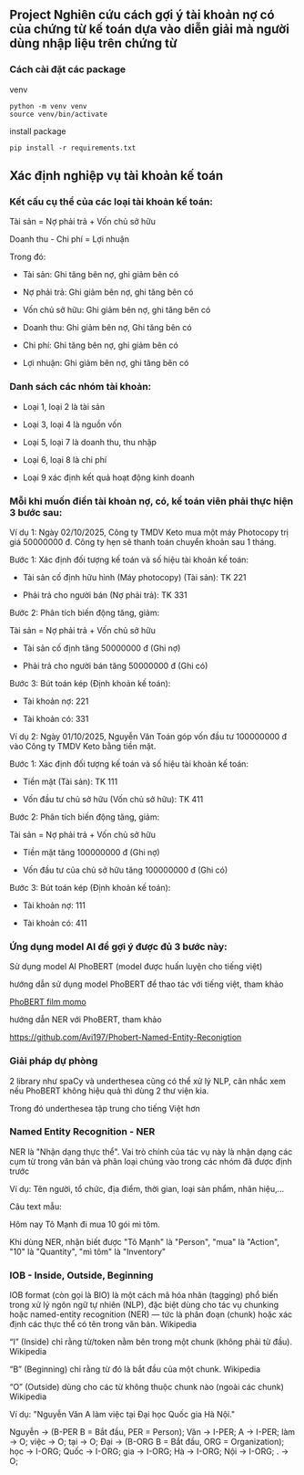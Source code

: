 ## Project Nghiên cứu cách gợi ý tài khoản nợ có của chứng từ kế toán dựa vào diễn giải mà người dùng nhập liệu trên chứng từ

### Cách cài đặt các package

venv

```
python -m venv venv
source venv/bin/activate
```

install package

```
pip install -r requirements.txt
```

## Xác định nghiệp vụ tài khoản kế toán

### Kết cấu cụ thể của các loại tài khoản kế toán:

Tài sản = Nợ phải trả + Vốn chủ sở hữu

Doanh thu - Chi phí = Lợi nhuận

Trong đó:

- Tài sản: Ghi tăng bên nợ, ghi giảm bên có

- Nợ phải trả: Ghi giảm bên nợ, ghi tăng bên có

- Vốn chủ sở hữu: Ghi giảm bên nợ, ghi tăng bên có

- Doanh thu: Ghi giảm bên nợ, Ghi tăng bên có

- Chi phí: Ghi tăng bên nợ, ghi giảm bên có

- Lợi nhuận: Ghi giảm bên nợ, ghi tăng bên có

### Danh sách các nhóm tài khoản:

- Loại 1, loại 2 là tài sản

- Loại 3, loại 4 là nguồn vốn

- Loại 5, loại 7 là doanh thu, thu nhập

- Loại 6, loại 8 là chi phí

- Loại 9 xác định kết quả hoạt động kinh doanh

### Mỗi khi muốn điền tài khoản nợ, có, kế toán viên phải thực hiện 3 bước sau:

Ví dụ 1: Ngày 02/10/2025, Công ty TMDV Keto mua một máy Photocopy trị giá 50000000 đ. Công ty hẹn sẽ thanh toán chuyển khoản sau 1 tháng.

Bước 1: Xác định đối tượng kế toán và số hiệu tài khoản kế toán:

- Tài sản cố định hữu hình (Máy photocopy) (Tài sản): TK 221

- Phải trả cho người bán (Nợ phải trả): TK 331

Bước 2: Phân tích biến động tăng, giảm:

Tài sản = Nợ phải trả + Vốn chủ sở hữu

- Tài sản cố định tăng 50000000 đ (Ghi nợ)

- Phải trả cho người bán tăng 50000000 đ (Ghi có)

Bước 3: Bút toán kép (Định khoản kế toán):

- Tài khoản nợ: 221

- Tài khoản có: 331

Ví dụ 2: Ngày 01/10/2025, Nguyễn Văn Toán góp vốn đầu tư 100000000 đ vào Công ty TMDV Keto bằng tiền mặt.

Bước 1: Xác định đối tượng kế toán và số hiệu tài khoản kế toán:

- Tiền mặt (Tài sản): TK 111

- Vốn đầu tư chủ sở hữu (Vốn chủ sở hữu): TK 411

Bước 2: Phân tích biến động tăng, giảm:

Tài sản = Nợ phải trả + Vốn chủ sở hữu

- Tiền mặt tăng 100000000 đ (Ghi nợ)

- Vốn đầu tư của chủ sở hữu tăng 100000000 đ (Ghi có)

Bước 3: Bút toán kép (Định khoản kế toán):

- Tài khoản nợ: 111

- Tài khoản có: 411

### Ứng dụng model AI để gợi ý được đủ 3 bước này:

Sử dụng model AI PhoBERT (model được huấn luyện cho tiếng việt)

hướng dẫn sử dụng model PhoBERT để thao tác với tiếng việt, tham khảo

[PhoBERT film momo](sample_bert/Phobert_FilmMomo.ipynb)

hướng dẫn NER với PhoBERT, tham khảo

https://github.com/Avi197/Phobert-Named-Entity-Reconigtion

### Giải pháp dự phòng

2 library như spaCy và underthesea cũng có thể xử lý NLP, cân nhắc xem nếu PhoBERT không hiệu quả thì dùng 2 thư viện kia.

Trong đó underthesea tập trung cho tiếng Việt hơn

### Named Entity Recognition - NER

NER là "Nhận dạng thực thể". Vai trò chính của tác vụ này là nhận dạng các cụm từ trong văn bản và phân loại chúng vào trong các nhóm đã được định trước

Ví dụ: Tên người, tổ chức, địa điểm, thời gian, loại sản phẩm, nhãn hiệu,...

Câu text mẫu:

Hôm nay Tô Mạnh đi mua 10 gói mì tôm.

Khi dùng NER, nhận biết được "Tô Mạnh" là "Person", "mua" là "Action", "10" là "Quantity", "mì tôm" là "Inventory"

### IOB - Inside, Outside, Beginning

IOB format (còn gọi là BIO) là một cách mã hóa nhãn (tagging) phổ biến trong xử lý ngôn ngữ tự nhiên (NLP), đặc biệt dùng cho tác vụ chunking hoặc named-entity recognition (NER) — tức là phân đoạn (chunk) hoặc xác định các thực thể có tên trong văn bản.
Wikipedia

“I” (Inside) chỉ rằng từ/token nằm bên trong một chunk (không phải từ đầu).
Wikipedia

“B” (Beginning) chỉ rằng từ đó là bắt đầu của một chunk.
Wikipedia

“O” (Outside) dùng cho các từ không thuộc chunk nào (ngoài các chunk)
Wikipedia

Ví dụ: "Nguyễn Văn A làm việc tại Đại học Quốc gia Hà Nội."

Nguyễn → (B-PER B = Bắt đầu, PER = Person); Văn → I-PER; A → I-PER; làm → O; việc → O; tại → O; Đại → (B-ORG B = Bắt đầu, ORG = Organization); học → I-ORG; Quốc → I-ORG; gia → I-ORG; Hà → I-ORG; Nội → I-ORG; . → O;
